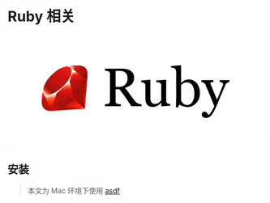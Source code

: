 # Ruby 相关

![](/images/ruby.webp)

## 安装

> 本文为 Mac 环境下使用 [asdf](../../web-others/web-dev-tools/asdf/index.md)
